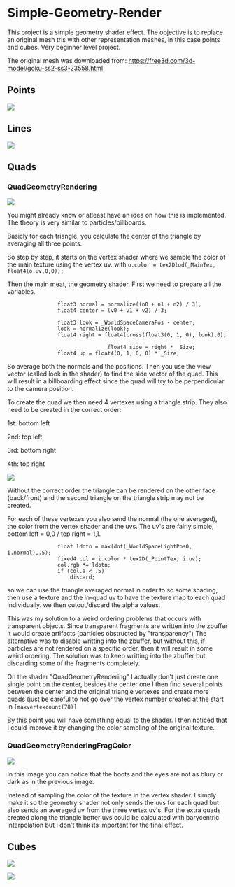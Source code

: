 # Simple-Geometry-Render

This project is a simple geometry shader effect. 
The objective is to replace an original mesh tris with other representation meshes, in this case points and cubes.
Very beginner level project.

The original mesh was downloaded from:
https://free3d.com/3d-model/goku-ss2-ss3-23558.html


## Points

![](http://i.imgur.com/D2LXVUY.png)

## Lines

![](http://i.imgur.com/mQ7Auer.png)

## Quads

### QuadGeometryRendering
![](http://i.imgur.com/SztmMlw.png)

You might already know or atleast have an idea on how this is implemented. The theory is very similar to particles/billboards.

Basicly for each triangle, you calculate the center of the triangle by averaging all three points.

So step by step, it starts on the vertex shader where we sample the color of the main texture using the vertex uv.
with ``` o.color = tex2Dlod(_MainTex, float4(o.uv,0,0)); ```

Then the main meat, the geometry shader. First we need to prepare all the variables.

```
				float3 normal = normalize((n0 + n1 + n2) / 3);
				float4 center = (v0 + v1 + v2) / 3;

				float3 look = _WorldSpaceCameraPos - center;
				look = normalize(look);
				float4 right = float4(cross(float3(0, 1, 0), look),0); 
        
                                float4 side = right * _Size;
				float4 up = float4(0, 1, 0, 0) * _Size;

``` 

So average both the normals and the positions.
Then you use the view vector (called look in the shader) to find the side vector of the quad. 
This will result in a billboarding effect since the quad will try to be perpendicular to the camera position.

To create the quad we then need 4 vertexes using a triangle strip. They also need to be created in the correct order:

1st: bottom left

2nd: top left

3rd: bottom right

4th: top right

![](http://i.imgur.com/McZMAJL.png)

Without the correct order the triangle can be rendered on the other face (back/front) 
and the second triangle on the triangle strip may not be created.

For each of these vertexes you also send the normal (the one averaged), the color from the vertex shader and the uvs. 
The uv's are fairly simple, bottom left = 0,0 / top right = 1,1.

```
				float ldotn = max(dot(_WorldSpaceLightPos0, i.normal),.5);
				fixed4 col = i.color * tex2D(_PointTex, i.uv);
				col.rgb *= ldotn;
				if (col.a < .5)
					discard;
``` 

so we can use the triangle averaged normal in order to so some shading, then use a texture and the in-quad 
uv to have the texture map to each quad individually.
we then cutout/discard the alpha values.

This was my solution to a weird ordering problems that occurs with transparent objects. 
Since transparent fragments are written into the zbuffer it would create artifacts (particles obstructed by "transparency")
The alternative was to disable writting into the zbuffer, but without this, if particles are not rendered on a specific order, 
then it will result in some weird ordering. 
The solution was to keep writting into the zbuffer but discarding some of the fragments completely.

On the shader "QuadGeometryRendering" I actually don't just create one single point on the center, besides the center one
I then find several points between the center and the original triangle vertexes and create more quads 
(just be careful to not go over the vertex number created at the start in ```[maxvertexcount(78)] ``` 

By this point you will have something equal to the shader. 
I then noticed that I could improve it by changing the color sampling of the original texture.

### QuadGeometryRenderingFragColor

![](http://i.imgur.com/CYSbAI0.png)

In this image you can notice that the boots and the eyes are not as blury or dark as in the previous image.

Instead of sampling the color of the texture in the vertex shader. I simply make it so the geometry shader not only sends 
the uvs for each quad but also sends an averaged uv from the three vertex uv's. For the extra quads created along the triangle 
better uvs could be calculated with barycentric interpolation but I don't think its important for the final effect.


## Cubes

![](http://i.imgur.com/G1cWKoB.png)

![](http://i.imgur.com/USl73Ub.png)




